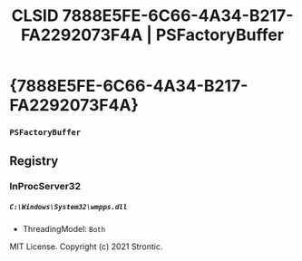 ﻿---
title: "CLSID 7888E5FE-6C66-4A34-B217-FA2292073F4A | PSFactoryBuffer"
excerpt: What is COM-Object CLSID 7888E5FE-6C66-4A34-B217-FA2292073F4A?
---

# {7888E5FE-6C66-4A34-B217-FA2292073F4A}

### `PSFactoryBuffer`

## Registry


### InProcServer32

##### `C:\Windows\System32\wmpps.dll`
* ThreadingModel: `Both`

MIT License. Copyright (c) 2021 Strontic.


